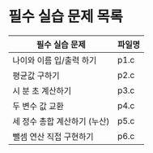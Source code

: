 # 필수 실습 문제 목록

| 필수 실습 문제               | 파일명 |
| ---------------------------- | ------ |
| 나이와 이름 입/출력 하기     | p1.c   |
| 평균값 구하기                | p2.c   |
| 시 분 초 계산하기            | p3.c   |
| 두 변수 값 교환              | p4.c   |
| 세 정수 총합 계산하기 (누산) | p5.c   |
| 뺄셈 연산 직접 구현하기      | p6.c   |
